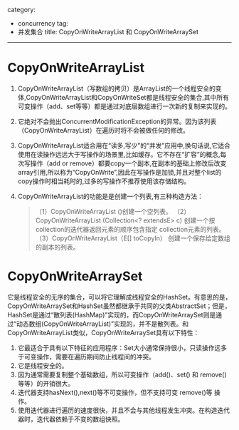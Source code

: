 ﻿category: 
- concurrency
tag:
- 并发集合
title: CopyOnWriteArrayList 和 CopyOnWriteArraySet
---
# CopyOnWriteArrayList

1. CopyOnWriteArrayList（写数组的拷贝）是ArrayList的一个线程安全的变体,CopyOnWriteArrayList和CopyOnWriteSet都是线程安全的集合,其中所有可变操作（add、set等等）都是通过对底层数组进行一次新的复制来实现的。

2. 它绝对不会抛出ConcurrentModificationException的异常。因为该列表（CopyOnWriteArrayList）在遍历时将不会被做任何的修改。

3. CopyOnWriteArrayList适合用在“读多,写少”的“并发”应用中,换句话说,它适合使用在读操作远远大于写操作的场景里,比如缓存。它不存在“扩容”的概念,每次写操作（add or remove）都要copy一个副本,在副本的基础上修改后改变array引用,所以称为“CopyOnWrite”,因此在写操作是加锁,并且对整个list的copy操作时相当耗时的,过多的写操作不推荐使用该存储结构。

4. CopyOnWriteArrayList的功能是是创建一个列表,有三种构造方法：
   >（1）CopyOnWriteArrayList ()创建一个空列表。
   >（2）CopyOnWriteArrayList (Collection<? extendsE> c) 创建一个按 collection的迭代器返回元素的顺序包含指定 collection元素的列表。
   >（3）CopyOnWriteArrayList（E[] toCopyIn） 创建一个保存给定数组的副本的列表。


# CopyOnWriteArraySet
它是线程安全的无序的集合，可以将它理解成线程安全的HashSet。有意思的是，CopyOnWriteArraySet和HashSet虽然都继承于共同的父类AbstractSet；但是，HashSet是通过“散列表(HashMap)”实现的，而CopyOnWriteArraySet则是通过“动态数组(CopyOnWriteArrayList)”实现的，并不是散列表。和CopyOnWriteArrayList类似，CopyOnWriteArraySet具有以下特性： 
1. 它最适合于具有以下特征的应用程序：Set大小通常保持很小，只读操作远多于可变操作，需要在遍历期间防止线程间的冲突。 
2. 它是线程安全的。 
3. 因为通常需要复制整个基础数组，所以可变操作（add()、set() 和 remove() 等等）的开销很大。 
4. 迭代器支持hasNext(),next()等不可变操作，但不支持可变 remove()等 操作。 
5. 使用迭代器进行遍历的速度很快，并且不会与其他线程发生冲突。在构造迭代器时，迭代器依赖于不变的数组快照。

